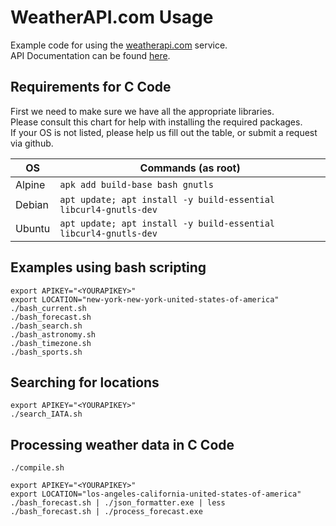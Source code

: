 # WeatherAPI.com Usage
Example code for using the [weatherapi.com](https://www.weatherapi.com/) service. \
API Documentation can be found [here](https://www.weatherapi.com/docs/).

## Requirements for C Code
First we need to make sure we have all the appropriate libraries. \
Please consult this chart for help with installing the required packages. \
If your OS is not listed, please help us fill out the table, or submit a request via github.

| OS     | Commands (as root)                                               |
| ------ | ---------------------------------------------------------------- |
| Alpine | `apk add build-base bash gnutls`                                 |
| Debian | `apt update; apt install -y build-essential libcurl4-gnutls-dev` |
| Ubuntu | `apt update; apt install -y build-essential libcurl4-gnutls-dev` |

## Examples using bash scripting
```
export APIKEY="<YOURAPIKEY>"
export LOCATION="new-york-new-york-united-states-of-america"
./bash_current.sh
./bash_forecast.sh
./bash_search.sh
./bash_astronomy.sh
./bash_timezone.sh
./bash_sports.sh
```

## Searching for locations
```
export APIKEY="<YOURAPIKEY>"
./search_IATA.sh
```

## Processing weather data in C Code
```
./compile.sh

export APIKEY="<YOURAPIKEY>"
export LOCATION="los-angeles-california-united-states-of-america"
./bash_forecast.sh | ./json_formatter.exe | less
./bash_forecast.sh | ./process_forecast.exe
```
